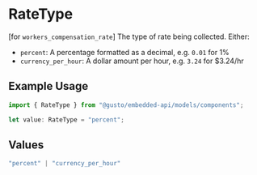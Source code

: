 # RateType

[for `workers_compensation_rate`] The type of rate being collected. Either:
 - `percent`: A percentage formatted as a decimal, e.g. `0.01` for 1%
 - `currency_per_hour`: A dollar amount per hour, e.g. `3.24` for $3.24/hr


## Example Usage

```typescript
import { RateType } from "@gusto/embedded-api/models/components";

let value: RateType = "percent";
```

## Values

```typescript
"percent" | "currency_per_hour"
```